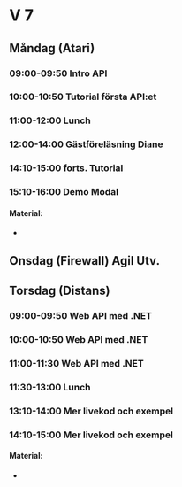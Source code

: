 # V 7
## Måndag (Atari)
### 09:00-09:50 Intro API
### 10:00-10:50 Tutorial första API:et
### 11:00-12:00 Lunch
### 12:00-14:00 Gästföreläsning Diane
### 14:10-15:00 forts. Tutorial
### 15:10-16:00 Demo Modal

#### Material:
* 
  
## Onsdag (Firewall) Agil Utv.
  
## Torsdag (Distans)
### 09:00-09:50 Web API med .NET
### 10:00-10:50 Web API med .NET
### 11:00-11:30 Web API med .NET
### 11:30-13:00 Lunch
### 13:10-14:00 Mer livekod och exempel
### 14:10-15:00 Mer livekod och exempel

#### Material:
* 
